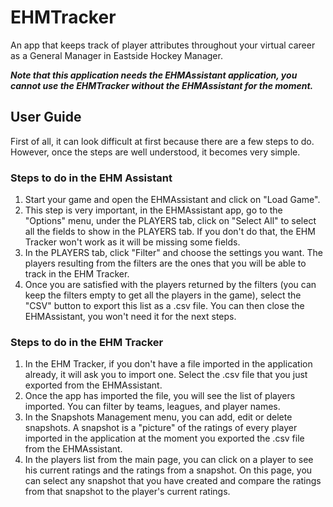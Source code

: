 
# EHMTracker

An app that keeps track of player attributes throughout your virtual career as a General Manager in Eastside Hockey Manager.

***Note that this application needs the EHMAssistant application, you cannot use the EHMTracker without the EHMAssistant for the moment.***

## User Guide
First of all, it can look difficult at first because there are a few steps to do. However, once the steps are well understood, it becomes very simple.

### Steps to do in the EHM Assistant
1. Start your game and open the EHMAssistant and click on "Load Game".
2. This step is very important, in the EHMAssistant app, go to the "Options" menu, under the PLAYERS tab, click on "Select All" to select all the fields to show in the PLAYERS tab. If you don't do that, the EHM Tracker won't work as it will be missing some fields.
3. In the PLAYERS tab, click "Filter" and choose the settings you want. The players resulting from the filters are the ones that you will be able to track in the EHM Tracker.
4. Once you are satisfied with the players returned by the filters (you can keep the filters empty to get all the players in the game), select the "CSV" button to export this list as a .csv file.
You can then close the EHMAssistant, you won't need it for the next steps.

### Steps to do in the EHM Tracker

1. In the EHM Tracker, if you don't have a file imported in the application already, it will ask you to import one. Select the .csv file that you just exported from the EHMAssistant.
2. Once the app has imported the file, you will see the list of players imported. You can filter by teams, leagues, and player names.
3. In the Snapshots Management menu, you can add, edit or delete snapshots. A snapshot is a "picture" of the ratings of every player imported in the application at the moment you exported the .csv file from the EHMAssistant.
4. In the players list from the main page, you can click on a player to see his current ratings and the ratings from a snapshot. On this page, you can select any snapshot that you have created and compare the ratings from that snapshot to the player's current ratings.
